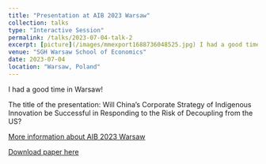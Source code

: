 ```yaml
---
title: "Presentation at AIB 2023 Warsaw"
collection: talks
type: "Interactive Session"
permalink: /talks/2023-07-04-talk-2
excerpt: [picture](/images/mmexport1688736048525.jpg) I had a good time in Warsaw this July! 
venue: "SGH Warsaw School of Economics"
date: 2023-07-04
location: "Warsaw, Poland"
---
```




I had a good time in Warsaw! 

The title of the presentation: Will China’s Corporate Strategy of Indigenous Innovation be Successful in Responding to the Risk of Decoupling from the US?

[More information about AIB 2023 Warsaw](https://www.aib.world/events/2023/)

[Download paper here](http://axl811.github.io/files/AIB23-MS0876.pdf)



